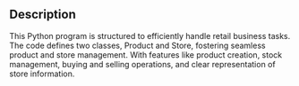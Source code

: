 ## Description
This Python program is structured to efficiently handle retail business tasks. The code defines two classes, Product and Store, fostering seamless product and store management. With features like product creation, stock management, buying and selling operations, and clear representation of store information.
